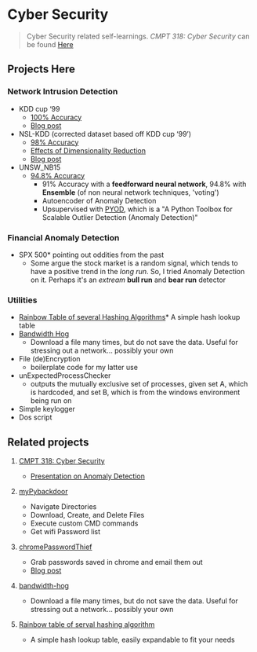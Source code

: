 # Cyber Security

> Cyber Security related self-learnings. _CMPT 318: Cyber Security_ can be found [Here](https://github.com/alik604/Classes/tree/master/CMPT318)

## Projects Here

### Network Intrusion Detection

  * KDD cup ‘99
    * [100% Accuracy](https://github.com/alik604/cyber-security/blob/master/anomalyDetection/KDD%20cup%20'99/kddcup_99_100accAchieved.ipynb)
    * [Blog post](https://medium.com/@alik604/predicting-the-nsl-kdd-data-set-with-98-accuracy-240a7a245c9d)
  * NSL-KDD (corrected dataset based off KDD cup ‘99’)
    * [98% Accuracy](https://github.com/alik604/cyber-security/blob/master/Intrusion-Detection/NSL_KDD/NSL_KDD.ipynb)
    * [Effects of Dimensionality Reduction](https://github.com/alik604/dimensionality-reduction-overview) 
    * [Blog post](https://medium.com/@alik604/dimensionality-reduction-effects-on-model-accuracy-c021f4f33a61)
  * UNSW_NB15
    * [94.8% Accuracy](https://github.com/alik604/cyber-security/blob/master/Intrusion-Detection/UNSW_NB15.ipynb)
      * 91% Accuracy with a **feedforward neural network**, 94.8% with **Ensemble** (of non neural network techniques, 'voting')
      * Autoencoder of Anomaly Detection
      * Upsupervised with [PYOD](https://github.com/yzhao062/pyod), which is a "A Python Toolbox for Scalable Outlier Detection (Anomaly Detection)"
### Financial Anomaly Detection
   * SPX 500* pointing out oddities from the past
     * Some argue the stock market is a random signal, which tends to have a positive trend in the *long run*. So, I tried Anomaly Detection on it. Perhaps it's an *extream* **bull run** and **bear run** detector

### Utilities
  * [Rainbow Table of several Hashing Algorithms](https://github.com/alik604/cyber-security/tree/master/Utilities/Rainbow-table-of-serval-hashing-algorithms)* A simple hash lookup table
  * [Bandwidth Hog](https://github.com/alik604/cyber-security/tree/master/Utilities/bandwidth-hog)
    * Download a file many times, but do not save the data. Useful for stressing out a network... possibly your own
  * File (de)Encryption
    * boilerplate code for my latter use  
  * unExpectedProcessChecker
    * outputs the mutually exclusive set of processes, given set A, which is hardcoded, and set B, which is from the windows environment being run on
  * Simple keylogger
  * Dos script

## Related projects

1. [CMPT 318: Cyber Security](https://github.com/alik604/Classes/tree/master/CMPT318)
   * [Presentation on Anomaly Detection](https://github.com/alik604/Classes/blob/master/CMPT318/CMPT_318_Presentation.pdf)
2. [myPybackdoor](https://github.com/alik604/myPybackdoor)
   * Navigate Directories
   * Download, Create, and Delete Files
   * Execute custom CMD commands
   * Get wifi Password list
3. [chromePasswordThief](https://github.com/alik604/chrome-password-thief)
   * Grab passwords saved in chrome and email them out
   * [Blog post](https://alik604.github.io/chrome-password-thief/index.html)
4. [bandwidth-hog](https://github.com/alik604/bandwidth-hog)
   * Download a file many times, but do not save the data. Useful for stressing out a network... possibly your own
5. [Rainbow table of serval hashing algorithm](https://github.com/alik604/Rainbow-table-of-serval-hashing-algorithm)
   
   * A simple hash lookup table, easily expandable to fit your needs
